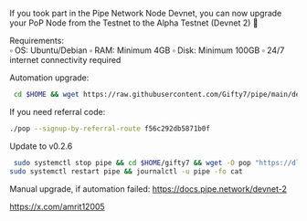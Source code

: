 If you took part in the Pipe Network Node Devnet, you can now upgrade your PoP Node from the Testnet to the Alpha Testnet (Devnet 2) 🕺

Requirements:  
▫️ OS: Ubuntu/Debian
▫️ RAM: Minimum 4GB
▫️ Disk: Minimum 100GB
▫️ 24/7 internet connectivity required


Automation upgrade:
  ```bash
   cd $HOME && wget https://raw.githubusercontent.com/Gifty7/pipe/main/devnet-two.sh && chmod +x devnet-two.sh && ./devnet-two.sh

   ```
If you need referral code:
  ```bash
./pop --signup-by-referral-route f56c292db5871b0f

   ```

Update to v0.2.6 

  ```bash
   sudo systemctl stop pipe && cd $HOME/gifty7 && wget -O pop "https://dl.pipecdn.app/v0.2.6/pop" && chmod +x pop && sudo systemctl daemon-reload && 
sudo systemctl restart pipe && journalctl -u pipe -fo cat

   ```
Manual upgrade, if automation failed:
https://docs.pipe.network/devnet-2


https://x.com/amrit12005
